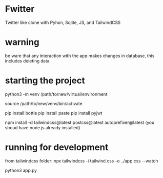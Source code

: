 # Fwitter
Twitter like clone with Pyhon, Sqlite, JS, and TailwindCSS

# warning
be ware that any interaction with the app makes changes in database, this includes deleting data

# starting the project
python3 -m venv /path/to/new/virtual/environment

source /path/to/new/venv/bin/activate

pip install bottle
pip install paste
pip install pyjwt

npm install -d tailwindcss@latest postcss@latest autoprefixer@latest (you shoud have node.js already installed)

# running for development
from tailwindcss folder:
npx tailwindcss -i tailwind.css -o ../app.css --watch

python3 app.py




